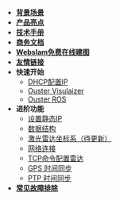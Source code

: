 - **[背景场景](/背景场景)**
- **[产品亮点](/产品亮点)**
- **[技术手册](/技术手册)**
- **[商务文档](/商务文档)**
- **[Webslam免费在线建图](/Webslam免费在线建图)**
- **[友情链接](/友情链接)**
- **快速开始**
    - [DHCP配置IP](DHCP.md)
    - [Ouster Visulaizer](OusterViz.md)
    - [Ouster ROS](OusterROS.md)
- **进阶功能**
    - [设置静态IP](staticIP.md)
    - [数据结构](datastructure.md)
    - [激光雷达坐标系（待更新）](coordinate.md)
    - [网络连接](Network.md)
    - [TCP命令配置雷达](tcpCommand.md)
    - [GPS 时间同步](syncGPS.md)
    - [PTP 时间同步](syncPTP.md)
- [**常见故障排除**](Troubleshooting.md)

